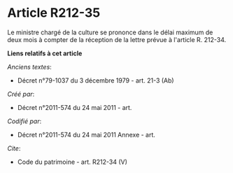 # Article R212-35

Le ministre chargé de la culture se prononce dans le délai maximum de deux mois à compter de la réception de la lettre prévue
à l'article R. 212-34.

**Liens relatifs à cet article**

_Anciens textes_:

  - Décret n°79-1037 du 3 décembre 1979 - art. 21-3 (Ab)

_Créé par_:

  - Décret n°2011-574 du 24 mai 2011  - art.

_Codifié par_:

  - Décret n°2011-574 du 24 mai 2011 Annexe - art.

_Cite_:

  - Code du patrimoine - art. R212-34 (V)

